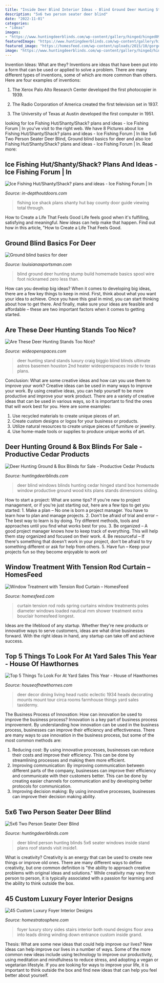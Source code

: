```yaml
---
title: "Inside Deer Blind Interior Ideas - Blind Ground Deer Hunting Stump Build Homemade Basics Spool Wire Foot Nicknamed Zero Less Than"
description: "5x6 two person seater deer blind"
date: "2022-11-01"
categories:
- "ideas"
images:
- "https://www.huntingdeerblinds.com/wp-content/gallery/hinged/hinged09.jpg"
featuredImage: "https://www.huntingdeerblinds.com/wp-content/gallery/hinged/hinged09.jpg"
featured_image: "https://homesfeed.com/wp-content/uploads/2015/10/gorgeous-and-firm-tension-rod-curtain-idea-with-gray-silky-curtain-design-with-round-slider-beneath-white-wall.jpg"
image: "https://www.huntingdeerblinds.com/wp-content/gallery/hinged/hinged09.jpg"
---
```



Invention Ideas: What are they?
Inventions are ideas that have been put into a form that can be used or applied to solve a problem. There are many different types of inventions, some of which are more common than others. Here are four examples of inventions:
1. The Xerox Palo Alto Research Center developed the first photocopier in 1939.

2. The Radio Corporation of America created the first television set in 1937.

3. The University of Texas at Austin developed the first computer in 1951.


	

		
looking for Ice Fishing Hut/Shanty/Shack? plans and ideas - Ice Fishing Forum | In you've visit to the right web. We have 8 Pictures about Ice Fishing Hut/Shanty/Shack? plans and ideas - Ice Fishing Forum | In like 5x6 Two Person Seater Deer Blind, Ground blind basics for deer and also Ice Fishing Hut/Shanty/Shack? plans and ideas - Ice Fishing Forum | In. Read more:
		
    
## Ice Fishing Hut/Shanty/Shack? Plans And Ideas - Ice Fishing Forum | In

<img loading=lazy src="http://www.in-depthoutdoors.com/wp-content/uploads/bbu_images/fishing/post_images/1385337126_100_2658555x740.jpg" onerror="this.onerror=null;this.src='https://tse3.mm.bing.net/th?id=OIP.gHOW9MRihjjDoAwruDvAPgAAAA&amp;pid=15.1';" alt="Ice Fishing Hut/Shanty/Shack? plans and ideas - Ice Fishing Forum | In">

_Source: in-depthoutdoors.com_

>fishing ice shack plans shanty hut bay county door guide viewing total through. 

	

How to Create a Life That Feels Good
Life feels good when it's fulfilling, satisfying and meaningful. New ideas can help make that happen. Find out how in this article, "How to Create a Life That Feels Good.

    
## Ground Blind Basics For Deer

<img loading=lazy src="https://www.louisianasportsman.com/wp-content/uploads/2017/11/p1508263140.jpg" onerror="this.onerror=null;this.src='https://tse1.mm.bing.net/th?id=OIP.SQ0PS0JWAp_w5oT3mUHXigHaJ3&amp;pid=15.1';" alt="Ground blind basics for deer">

_Source: louisianasportsman.com_

>blind ground deer hunting stump build homemade basics spool wire foot nicknamed zero less than. 

	

How can you develop big ideas?
When it comes to developing big ideas, there are a few key things to keep in mind. First, think about what you want your idea to achieve. Once you have this goal in mind, you can start thinking about how to get there. And finally, make sure your ideas are feasible and affordable – these are two important factors when it comes to getting started.

    
## Are These Deer Hunting Stands Too Nice?

<img loading=lazy src="http://cdn0.wideopenspaces.com/wp-content/uploads/2015/12/mega_stand_3.jpg" onerror="this.onerror=null;this.src='https://tse4.mm.bing.net/th?id=OIP.gY37cT3lsDximOxh6pYfDQHaE6&amp;pid=15.1';" alt="Are These Deer Hunting Stands Too Nice?">

_Source: wideopenspaces.com_

>deer hunting stand stands luxury craig biggio blind blinds ultimate astros basemen houston 2nd heater wideopenspaces inside tv texas plans. 

	

Conclusion: What are some creative ideas and how can you use them to improve your work?
Creative ideas can be used in many ways to improve your work. By using creative ideas, you can help yourself to be more productive and improve your work product. There are a variety of creative ideas that can be used in various ways, so it is important to find the ones that will work best for you. Here are some examples: 
1. Use recycled materials to create unique pieces of art.
2. Create custom designs or logos for your business or products.
3. Utilize natural resources to create unique pieces of furniture or jewelry.
4. Use home-made tools or supplies to produce unique works of art.

    
## Deer Hunting Ground &amp; Box Blinds For Sale - Productive Cedar Products

<img loading=lazy src="https://www.huntingdeerblinds.com/wp-content/gallery/hinged/hinged09.jpg" onerror="this.onerror=null;this.src='https://tse2.mm.bing.net/th?id=OIP.Gb6D6Q-TiuO_O9JfdJvAsAAAAA&amp;pid=15.1';" alt="Deer Hunting Ground &amp; Box Blinds for Sale - Productive Cedar Products">

_Source: huntingdeerblinds.com_

>deer blind windows blinds hunting cedar hinged stand box homemade window productive ground wood kits plans stands dimensions sliding. 

	

How to start a project: What are some tips?
If you're new to project management, or if you're just starting out, here are a few tips to get you started: 1. Make a plan – No one is born a project manager. You have to learn how to plan and manage projects. 2. Don't be afraid of trial and error – The best way to learn is by doing. Try different methods, tools and approaches until you find what works best for you. 3. Be organized – A good project manager knows how to keep track of everything. This will help them stay organized and focused on their work. 4. Be resourceful – If there's something that doesn't work in your project, don't be afraid to try something different or ask for help from others. 5. Have fun – Keep your projects fun so they become enjoyable to work on!

    
## Window Treatment With Tension Rod Curtain – HomesFeed

<img loading=lazy src="https://homesfeed.com/wp-content/uploads/2015/10/gorgeous-and-firm-tension-rod-curtain-idea-with-gray-silky-curtain-design-with-round-slider-beneath-white-wall.jpg" onerror="this.onerror=null;this.src='https://tse2.mm.bing.net/th?id=OIP.oEBe3C6ZtkLerfAzvBTLugHaHa&amp;pid=15.1';" alt="Window Treatment with Tension Rod Curtain – HomesFeed">

_Source: homesfeed.com_

>curtain tension rod rods spring curtains window treatments poles diameter windows loaded nautical mm shower treatment extra bouclair homesfeed longest. 

	

Ideas are the lifeblood of any startup. Whether they're new products or innovative ways to serve customers, ideas are what drive businesses forward. With the right ideas in hand, any startup can take off and achieve success.

    
## Top 5 Things To Look For At Yard Sales This Year - House Of Hawthornes

<img loading=lazy src="http://www.houseofhawthornes.com/wp-content/uploads/2016/04/Deer-Mounts-Eclectically-Vi.jpg" onerror="this.onerror=null;this.src='https://tse3.mm.bing.net/th?id=OIP.BxP1dc4YQIkkc0-x44sTwwHaLH&amp;pid=15.1';" alt="Top 5 Things To Look For At Yard Sales This Year - House of Hawthornes">

_Source: houseofhawthornes.com_

>deer decor dining living head rustic eclectic 1934 heads decorating mounts mount tour circa rooms farmhouse things yard sales taxidermy. 

	

The Business Process of Innovation: How can innovation be used to improve the business process?
Innovation is a key part of business process improvement. By understanding how innovation can be used in the business process, businesses can improve their efficiency and effectiveness. There are many ways to use innovation in the business process, but some of the most common methods are: 
1) Reducing cost: By using innovative processes, businesses can reduce their costs and improve their efficiency. This can be done by streamlining processes and making them more efficient. 
2) Improving communication: By improving communication between different parts of the company, businesses can improve their efficiency and communicate with their customers better. This can be done by creating easier channels for communication and by developing better protocols for communication. 
3) Improving decision making: By using innovative processes, businesses can improve their decision making ability.

    
## 5x6 Two Person Seater Deer Blind

<img loading=lazy src="https://www.huntingdeerblinds.com/wp-content/gallery/5x6-two-person-seater/inside1.jpg" onerror="this.onerror=null;this.src='https://tse3.mm.bing.net/th?id=OIP.WYmqBnbqLiKEdTNIzu3adQHaFj&amp;pid=15.1';" alt="5x6 Two Person Seater Deer Blind">

_Source: huntingdeerblinds.com_

>deer blind person hunting blinds 5x6 seater windows inside stand plans roof stands visit inside1. 

	

What is creativity?
Creativity is an energy that can be used to create new things or improve old ones. There are many different ways to define creativity, but one common definition is "the ability to approach creative problems with original ideas and solutions." While creativity may vary from person to person, it is typically associated with a passion for learning and the ability to think outside the box.

    
## 45 Custom Luxury Foyer Interior Designs

<img loading=lazy src="https://d31eqxppr3nlos.cloudfront.net/wp-content/uploads/2014/04/shutterstock_116020270.jpg" onerror="this.onerror=null;this.src='https://tse2.mm.bing.net/th?id=OIP.zZKICHzbAGJEUV0C7pBrWQHaKn&amp;pid=15.1';" alt="45 Custom Luxury Foyer Interior Designs">

_Source: homestratosphere.com_

>foyer luxury story sides stairs interior both round designs floor area into leads dining winding down entrance custom inside grand. 

	

Thesis: What are some new ideas that could help improve our lives?
New ideas can help improve our lives in a number of ways. Some of the more common new ideas include using technology to improve our productivity, using meditation and mindfulness to reduce stress, and adopting a vegan or vegetarian lifestyle. If you are looking for ways to improve your life, it is important to think outside the box and find new ideas that can help you feel better about yourself.

